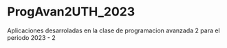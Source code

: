 # ProgAvan2UTH_2023
Aplicaciones desarroladas en la clase de programacion avanzada 2 para el periodo 2023 - 2

